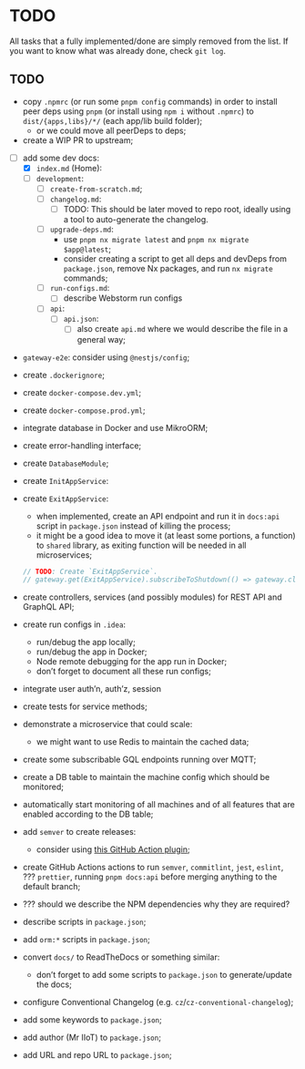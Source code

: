 # TODO

All tasks that a fully implemented/done are simply removed from the list. If you want to know what was already done, check `git log`.

## TODO

- copy `.npmrc` (or run some `pnpm config` commands) in order to install peer deps using `pnpm` (or install using `npm i` without `.npmrc`) to `dist/{apps,libs}/*/` (each app/lib build folder);
  - or we could move all peerDeps to deps;
- create a WIP PR to upstream;
- [ ] add some dev docs:
  - [x] `index.md` (Home):
  - [ ] `development`:
    - [ ] `create-from-scratch.md`;
    - [ ] `changelog.md`:
      - [ ] TODO: This should be later moved to repo root, ideally using a tool to auto-generate the changelog.
    - [ ] `upgrade-deps.md`:
      - use `pnpm nx migrate latest` and `pnpm nx migrate $app@latest`;
      - consider creating a script to get all deps and devDeps from `package.json`, remove Nx packages, and run `nx migrate` commands;
    - [ ] `run-configs.md`:
      - [ ] describe Webstorm run configs
    - [ ] `api`:
      - [ ] `api.json`:
        - [ ] also create `api.md` where we would describe the file in a general way;
- `gateway-e2e`: consider using `@nestjs/config`;
- create `.dockerignore`;
- create `docker-compose.dev.yml`;
- create `docker-compose.prod.yml`;
- integrate database in Docker and use MikroORM;
- create error-handling interface;
- create `DatabaseModule`;
- create `InitAppService`:
- create `ExitAppService`:
  - when implemented, create an API endpoint and run it in `docs:api` script in `package.json` instead of killing the process;
  - it might be a good idea to move it (at least some portions, a function) to `shared` library, as exiting function will be needed in all microservices;

  ```ts
  // TODO: Create `ExitAppService`.
  // gateway.get(ExitAppService).subscribeToShutdown(() => gateway.close())
  ```

- create controllers, services (and possibly modules) for REST API and GraphQL API;
- create run configs in `.idea`:
  - run/debug the app locally;
  - run/debug the app in Docker;
  - Node remote debugging for the app run in Docker;
  - don’t forget to document all these run configs;
- integrate user auth’n, auth’z, session
- create tests for service methods;
- demonstrate a microservice that could scale:
  - we might want to use Redis to maintain the cached data;
- create some subscribable GQL endpoints running over MQTT;
- create a DB table to maintain the machine config which should be monitored;
- automatically start monitoring of all machines and of all features that are enabled according to the DB table;
- add `semver` to create releases:
  - consider using [this GitHub Action plugin](https://github.com/jefflinse/pr-semver-bump);
- create GitHub Actions actions to run `semver`, `commitlint`, `jest`, `eslint`, ??? `prettier`, running `pnpm docs:api` before merging anything to the default branch;
- ??? should we describe the NPM dependencies why they are required?
- describe scripts in `package.json`;
- add `orm:*` scripts in `package.json`;
- convert `docs/` to ReadTheDocs or something similar:
  - don’t forget to add some scripts to `package.json` to generate/update the docs;
- configure Conventional Changelog (e.g. `cz`/`cz-conventional-changelog`);
- add some keywords to `package.json`;
- add author (Mr IIoT) to `package.json`;
- add URL and repo URL to `package.json`;